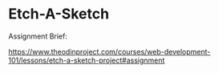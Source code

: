 # Etch-A-Sketch

Assignment Brief:

https://www.theodinproject.com/courses/web-development-101/lessons/etch-a-sketch-project#assignment
